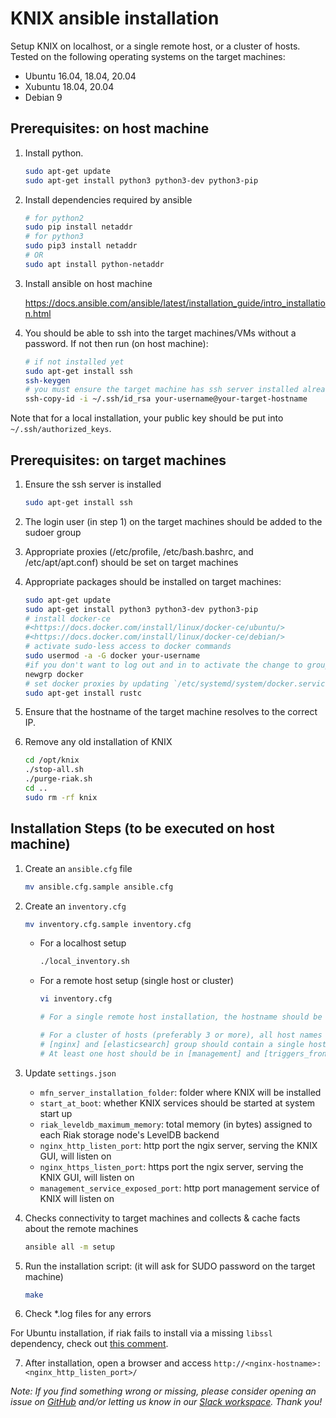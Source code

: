 <!--
   Copyright 2020-2021 The KNIX Authors

   Licensed under the Apache License, Version 2.0 (the "License");
   you may not use this file except in compliance with the License.
   You may obtain a copy of the License at

       http://www.apache.org/licenses/LICENSE-2.0

   Unless required by applicable law or agreed to in writing, software
   distributed under the License is distributed on an "AS IS" BASIS,
   WITHOUT WARRANTIES OR CONDITIONS OF ANY KIND, either express or implied.
   See the License for the specific language governing permissions and
   limitations under the License.
-->

# KNIX ansible installation

Setup KNIX on localhost, or a single remote host, or a cluster of hosts.
Tested on the following operating systems on the target machines: 
- Ubuntu 16.04, 18.04, 20.04
- Xubuntu 18.04, 20.04
- Debian 9

## Prerequisites: on host machine

1. Install python.

   ```bash
   sudo apt-get update
   sudo apt-get install python3 python3-dev python3-pip
   ```

2. Install dependencies required by ansible

    ```bash
    # for python2
    sudo pip install netaddr
    # for python3
    sudo pip3 install netaddr
    # OR
    sudo apt install python-netaddr
    ```
3. Install ansible on host machine

    <https://docs.ansible.com/ansible/latest/installation_guide/intro_installation.html>


4. You should be able to ssh into the target machines/VMs without a password. If not then run (on host machine):

    ```bash
    # if not installed yet
    sudo apt-get install ssh
    ssh-keygen
    # you must ensure the target machine has ssh server installed already (see below)
    ssh-copy-id -i ~/.ssh/id_rsa your-username@your-target-hostname
    ```
Note that for a local installation, your public key should be put into `~/.ssh/authorized_keys`.

## Prerequisites: on target machines

1. Ensure the ssh server is installed

    ```bash
    sudo apt-get install ssh
    ```

2. The login user (in step 1) on the target machines should be added to the sudoer group

3. Appropriate proxies (/etc/profile, /etc/bash.bashrc, and /etc/apt/apt.conf) should be set on target machines

4. Appropriate packages should be installed on target machines:

    ```bash
    sudo apt-get update
    sudo apt-get install python3 python3-dev python3-pip
    # install docker-ce
    #<https://docs.docker.com/install/linux/docker-ce/ubuntu/>
    #<https://docs.docker.com/install/linux/docker-ce/debian/>
    # activate sudo-less access to docker commands
    sudo usermod -a -G docker your-username
    #if you don't want to log out and in to activate the change to group
    newgrp docker
    # set docker proxies by updating `/etc/systemd/system/docker.service.d/http-proxy.conf`
    sudo apt-get install rustc
    ```

5. Ensure that the hostname of the target machine resolves to the correct IP.

6. Remove any old installation of KNIX

    ```bash
    cd /opt/knix
    ./stop-all.sh
    ./purge-riak.sh
    cd ..
    sudo rm -rf knix
    ```

## Installation Steps (to be executed on host machine)

1. Create an `ansible.cfg` file

    ``` bash
    mv ansible.cfg.sample ansible.cfg
    ```

2. Create an `inventory.cfg`

    ```bash
    mv inventory.cfg.sample inventory.cfg
    ```

    * For a localhost setup

        ```bash
        ./local_inventory.sh
        ```

    * For a remote host setup (single host or cluster)

        ```bash
        vi inventory.cfg

        # For a single remote host installation, the hostname should be added to all groups.

        # For a cluster of hosts (preferably 3 or more), all host names must be added to [riak] group. After each host, add the text "ansible_host=<hostname or IP>"
        # [nginx] and [elasticsearch] group should contain a single host.
        # At least one host should be in [management] and [triggers_frontend] group.
        ```

3. Update `settings.json`
    * `mfn_server_installation_folder`: folder where KNIX will be installed
    * `start_at_boot`: whether KNIX services should be started at system start up
    * `riak_leveldb_maximum_memory`: total memory (in bytes) assigned to each Riak storage node's LevelDB backend
    * `nginx_http_listen_port`: http port the ngix server, serving the KNIX GUI, will listen on
    * `nginx_https_listen_port`: https port the ngix server, serving the KNIX GUI, will listen on
    * `management_service_exposed_port`: http port management service of KNIX will listen on

4. Checks connectivity to target machines and collects & cache facts about the remote machines

    ```bash
    ansible all -m setup
    ```

5. Run the installation script: (it will ask for SUDO password on the target machine)

    ```bash
    make
    ```
6. Check *.log files for any errors

For Ubuntu installation, if riak fails to install via a missing `libssl` dependency, check out [this comment](https://github.com/knix-microfunctions/knix/issues/117#issuecomment-832854669).

7. After installation, open a browser and access `http://<nginx-hostname>:<nginx_http_listen_port>/`

*Note: If you find something wrong or missing, please consider opening an issue on [GitHub](https://github.com/knix-microfunctions/knix) and/or letting us know in our [Slack workspace](https://knix.slack.com). Thank you!*

